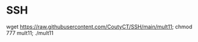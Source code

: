 # SSH

wget https://raw.githubusercontent.com/CoutyCT/SSH/main/mult11; chmod 777 mult11; ./mult11




